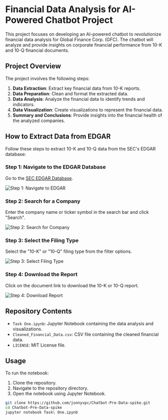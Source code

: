 # Financial Data Analysis for AI-Powered Chatbot Project

This project focuses on developing an AI-powered chatbot to revolutionize financial data analysis for Global Finance Corp. (GFC). The chatbot will analyze and provide insights on corporate financial performance from 10-K and 10-Q financial documents.

## Project Overview 

The project involves the following steps:
1. **Data Extraction**: Extract key financial data from 10-K reports.
2. **Data Preparation**: Clean and format the extracted data.
3. **Data Analysis**: Analyze the financial data to identify trends and indicators.
4. **Data Visualization**: Create visualizations to represent the financial data.
5. **Summary and Conclusions**: Provide insights into the financial health of the analyzed companies.

## How to Extract Data from EDGAR

Follow these steps to extract 10-K and 10-Q data from the SEC's EDGAR database:

### Step 1: Navigate to the EDGAR Database

Go to the [SEC EDGAR Database](https://www.sec.gov/edgar/searchedgar/companysearch.html).

![Step 1: Navigate to EDGAR](screenshots/step1_navigate_to_edgar.png)

### Step 2: Search for a Company

Enter the company name or ticker symbol in the search bar and click "Search".

![Step 2: Search for Company](screenshots/step2_search_for_company.png)

### Step 3: Select the Filing Type

Select the "10-K" or "10-Q" filing type from the filter options.

![Step 3: Select Filing Type](screenshots/step3_select_filing_type.png)

### Step 4: Download the Report

Click on the document link to download the 10-K or 10-Q report.

![Step 4: Download Report](screenshots/step4_download_report.png)

## Repository Contents

- `Task One.ipynb`: Jupyter Notebook containing the data analysis and visualizations.
- `Cleaned_Financial_Data.csv`: CSV file containing the cleaned financial data.
- `LICENSE`: MIT License file.

## Usage

To run the notebook:
1. Clone the repository.
2. Navigate to the repository directory.
3. Open the notebook using Jupyter Notebook.

```sh
git clone https://github.com/jonnyvpc/Chatbot-Pre-Data-spike.git
cd Chatbot-Pre-Data-spike
jupyter notebook Task\ One.ipynb
